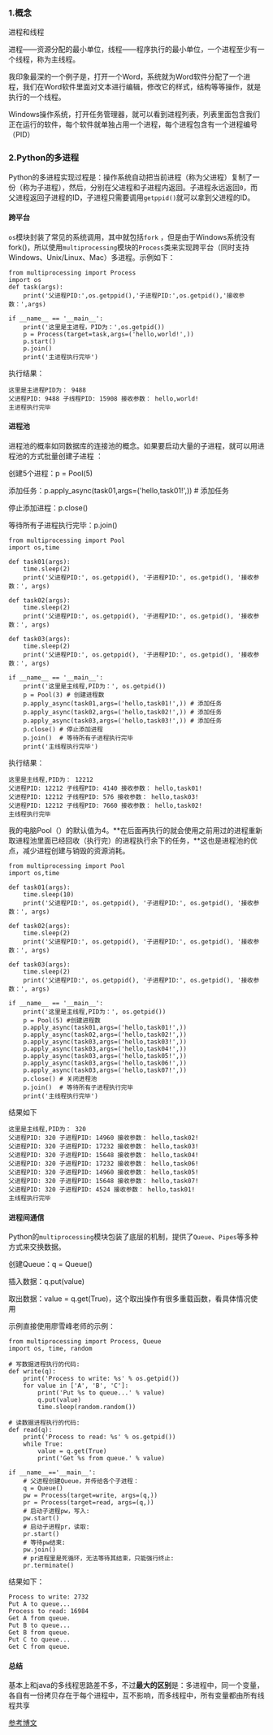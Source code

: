 ### 1.概念

进程和线程

进程——资源分配的最小单位，线程——程序执行的最小单位，一个进程至少有一个线程，称为主线程。

我印象最深的一个例子是，打开一个Word，系统就为Word软件分配了一个进程，我们在Word软件里面对文本进行编辑，修改它的样式，结构等等操作，就是执行的一个线程。

Windows操作系统，打开任务管理器，就可以看到进程列表，列表里面包含我们正在运行的软件，每个软件就单独占用一个进程，每个进程包含有一个进程编号（PID）

### 2.Python的多进程

Python的多进程实现过程是：操作系统自动把当前进程（称为父进程）复制了一份（称为子进程），然后，分别在父进程和子进程内返回。子进程永远返回`0`，而父进程返回子进程的ID，子进程只需要调用`getppid()`就可以拿到父进程的ID。 

#### 跨平台

`os`模块封装了常见的系统调用，其中就包括`fork` ，但是由于Windows系统没有fork()，所以使用`multiprocessing`模块的`Process`类来实现跨平台（同时支持Windows、Unix/Linux、Mac）多进程。示例如下：

```
from multiprocessing import Process
import os
def task(args):
    print('父进程PID:',os.getppid(),'子进程PID:',os.getpid(),'接收参数：',args)

if __name__ == '__main__':
    print('这里是主进程，PID为：',os.getpid())
    p = Process(target=task,args=('hello,world!',))
    p.start()
    p.join()
    print('主进程执行完毕')
```

执行结果：

```
这里是主进程PID为： 9488
父进程PID: 9488 子线程PID: 15908 接收参数： hello,world!
主进程执行完毕
```

#### 进程池

进程池的概率如同数据库的连接池的概念。如果要启动大量的子进程，就可以用进程池的方式批量创建子进程 ：

创建5个进程：p = Pool(5)

添加任务：p.apply_async(task01,args=('hello,task01!',)) # 添加任务

停止添加进程：p.close()

等待所有子进程执行完毕：p.join()

```
from multiprocessing import Pool
import os,time

def task01(args):
    time.sleep(2)
    print('父进程PID:', os.getppid(), '子进程PID:', os.getpid(), '接收参数：', args)

def task02(args):
    time.sleep(2)
    print('父进程PID:', os.getppid(), '子进程PID:', os.getpid(), '接收参数：', args)

def task03(args):
    time.sleep(2)
    print('父进程PID:', os.getppid(), '子进程PID:', os.getpid(), '接收参数：', args)

if __name__ == '__main__':
    print('这里是主线程,PID为：', os.getpid())
    p = Pool(3) # 创建进程数
    p.apply_async(task01,args=('hello,task01!',)) # 添加任务
    p.apply_async(task02,args=('hello,task02!',)) # 添加任务
    p.apply_async(task03,args=('hello,task03!',)) # 添加任务
    p.close() # 停止添加进程
    p.join()  # 等待所有子进程执行完毕
    print('主线程执行完毕')
```

执行结果：

```
这里是主线程,PID为： 12212
父进程PID: 12212 子线程PID: 4140 接收参数： hello,task01!
父进程PID: 12212 子线程PID: 576 接收参数： hello,task03!
父进程PID: 12212 子线程PID: 7660 接收参数： hello,task02!
主线程执行完毕
```

我的电脑Pool（）的默认值为4。**在后面再执行的就会使用之前用过的进程重新取进程池里面已经回收（执行完）的进程执行余下的任务，**这也是进程池的优点，减少进程创建与销毁的资源消耗。

```
from multiprocessing import Pool
import os,time

def task01(args):
    time.sleep(10)
    print('父进程PID:', os.getppid(), '子进程PID:', os.getpid(), '接收参数：', args)

def task02(args):
    time.sleep(2)
    print('父进程PID:', os.getppid(), '子进程PID:', os.getpid(), '接收参数：', args)

def task03(args):
    time.sleep(2)
    print('父进程PID:', os.getppid(), '子进程PID:', os.getpid(), '接收参数：', args)

if __name__ == '__main__':
    print('这里是主线程,PID为：', os.getpid())
    p = Pool(5) #创建进程数
    p.apply_async(task01,args=('hello,task01!',))
    p.apply_async(task02,args=('hello,task02!',))
    p.apply_async(task03,args=('hello,task03!',))
    p.apply_async(task03,args=('hello,task04!',))
    p.apply_async(task03,args=('hello,task05!',))
    p.apply_async(task03,args=('hello,task06!',))
    p.apply_async(task03,args=('hello,task07!',))
    p.close() # 关闭进程池
    p.join()  # 等待所有子进程执行完毕
    print('主线程执行完毕')
```

结果如下

```
这里是主线程,PID为： 320
父进程PID: 320 子进程PID: 14960 接收参数： hello,task02!
父进程PID: 320 子进程PID: 17232 接收参数： hello,task03!
父进程PID: 320 子进程PID: 15648 接收参数： hello,task04!
父进程PID: 320 子进程PID: 17232 接收参数： hello,task06!
父进程PID: 320 子进程PID: 14960 接收参数： hello,task05!
父进程PID: 320 子进程PID: 15648 接收参数： hello,task07!
父进程PID: 320 子进程PID: 4524 接收参数： hello,task01!
主线程执行完毕
```

#### 进程间通信

Python的`multiprocessing`模块包装了底层的机制，提供了`Queue`、`Pipes`等多种方式来交换数据。 

创建Queue：q = Queue()

插入数据：q.put(value)

取出数据：value = q.get(True)，这个取出操作有很多重载函数，看具体情况使用

示例直接使用廖雪峰老师的示例：

```
from multiprocessing import Process, Queue
import os, time, random

# 写数据进程执行的代码:
def write(q):
    print('Process to write: %s' % os.getpid())
    for value in ['A', 'B', 'C']:
        print('Put %s to queue...' % value)
        q.put(value)
        time.sleep(random.random())

# 读数据进程执行的代码:
def read(q):
    print('Process to read: %s' % os.getpid())
    while True:
        value = q.get(True)
        print('Get %s from queue.' % value)

if __name__=='__main__':
    # 父进程创建Queue，并传给各个子进程：
    q = Queue()
    pw = Process(target=write, args=(q,))
    pr = Process(target=read, args=(q,))
    # 启动子进程pw，写入:
    pw.start()
    # 启动子进程pr，读取:
    pr.start()
    # 等待pw结束:
    pw.join()
    # pr进程里是死循环，无法等待其结束，只能强行终止:
    pr.terminate()
```

结果如下： 

```
Process to write: 2732
Put A to queue...
Process to read: 16984
Get A from queue.
Put B to queue...
Get B from queue.
Put C to queue...
Get C from queue.
```

#### 总结

基本上和java的多线程思路差不多，不过**最大的区别**是：多进程中，同一个变量，各自有一份拷贝存在于每个进程中，互不影响，而多线程中，所有变量都由所有线程共享 

[参考博文](https://www.liaoxuefeng.com/wiki/0014316089557264a6b348958f449949df42a6d3a2e542c000/001431927781401bb47ccf187b24c3b955157bb12c5882d000)